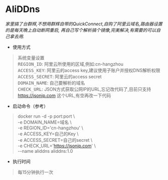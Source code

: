 # AliDDns
_家里搞了台群辉,不想用群辉自带的QuickConnect,自购了阿里云域名,路由器设置的是每天晚上自动断网重启,
再自己写个解析搞个镜像,完美解决,有需要的可以自己拿去用._


* 使用方式
> 系统变量设置  
> <kbd>REGION_ID</kbd>: 阿里云所使用的区域,例如:cn-hangzhou  
> <kbd>ACCESS_KEY</kbd>: 阿里云的access key,建议使用子账户并授权DNS解析权限  
> <kbd>ACCESS_SECRET</kbd>: 阿里云的access secret  
> <kbd>DOMAIN_NAME</kbd>: 自己要解析的域名  
> <kbd>CHECK_URL</kbd>: JSON方式获取公网IP的URL,忘记改代码了,目前只支持 https://jsonip.com 这个URL,有空再改一下代码  

* 启动命令（参考）  
> docker run -d -p port:port \  
> -e DOMAIN_NAME=域名 \  
> -e REGION_ID='cn-hangzhou' \  
> -e ACCESS_KEY=自己的Key \  
> -e ACCESS_SECRET=自己的secret \    
> -e CHECK_URL='https://jsonip.com' \  
> --name aliddns aliddns:1.0

* 执行时间
> 每15分钟执行一次